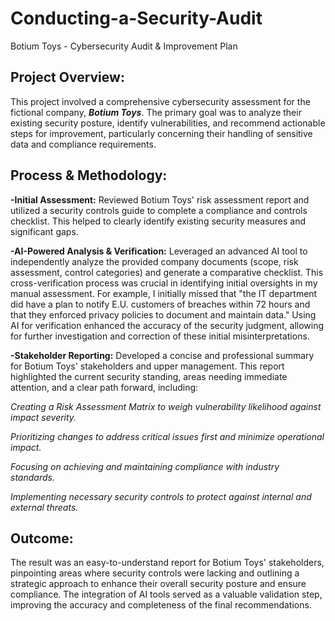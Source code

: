 # Conducting-a-Security-Audit
Botium Toys - Cybersecurity Audit & Improvement Plan

## Project Overview:

This project involved a comprehensive cybersecurity assessment for the fictional company, ***Botium Toys***. The primary goal was to analyze their existing security posture, identify vulnerabilities, and recommend actionable steps for improvement, particularly concerning their handling of sensitive data and compliance requirements.

## Process & Methodology:

**-Initial Assessment:** Reviewed Botium Toys' risk assessment report and utilized a security controls guide to complete a compliance and controls checklist. This helped to clearly identify existing security measures and significant gaps.

**-AI-Powered Analysis & Verification:** Leveraged an advanced AI tool to independently analyze the provided company documents (scope, risk assessment, control categories) and generate a comparative checklist.
This cross-verification process was crucial in identifying initial oversights in my manual assessment. For example, I initially missed that "the IT department did have a plan to notify E.U. customers of breaches within 72 hours  and that they enforced privacy policies to document and maintain data." Using AI for verification enhanced the accuracy of the security judgment, allowing for further investigation and correction of these initial misinterpretations.

**-Stakeholder Reporting:** Developed a concise and professional summary for Botium Toys' stakeholders and upper management. This report highlighted the current security standing, areas needing immediate attention, and a clear path forward, including:
 
 *Creating a Risk Assessment Matrix to weigh vulnerability likelihood against impact severity.*
 
 *Prioritizing changes to address critical issues first and minimize operational impact.*
 
 *Focusing on achieving and maintaining compliance with industry standards.*

 *Implementing necessary security controls to protect against internal and external threats.*

## Outcome:

The result was an easy-to-understand report for Botium Toys' stakeholders, pinpointing areas where security controls were lacking and outlining a strategic approach to enhance their overall security posture and ensure compliance. The integration of AI tools served as a valuable validation step, improving the accuracy and completeness of the final recommendations.
